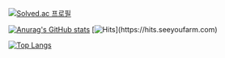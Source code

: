 
[![Solved.ac
프로필](http://mazassumnida.wtf/api/generate_badge?boj=dlrwp0370)](https://solved.ac/dlrwp0370)

[![Anurag's GitHub stats](https://github-readme-stats.vercel.app/api?username=sungikje)](https://github.com/anuraghazra/github-readme-stats)
[![Hits](https://hits.seeyoufarm.com/api/count/incr/badge.svg?url=[https%3A%2F%2Fgithub.com%2Fgjbae1212%2Fhit-counter](https://github.com/sungikje))](https://hits.seeyoufarm.com)                    

[![Top Langs](https://github-readme-stats.vercel.app/api/top-langs/?username=sungikje)](https://github.com/anuraghazra/github-readme-stats)



<!--
**sungikje/sungikje** is a ✨ _special_ ✨ repository because its `README.md` (this file) appears on your GitHub profile.

Here are some ideas to get you started:

- 🔭 I’m currently working on ...
- 🌱 I’m currently learning ...
- 👯 I’m looking to collaborate on ...
- 🤔 I’m looking for help with ...
- 💬 Ask me about ...
- 📫 How to reach me: ...
- 😄 Pronouns: ...
- ⚡ Fun fact: ...
-->
